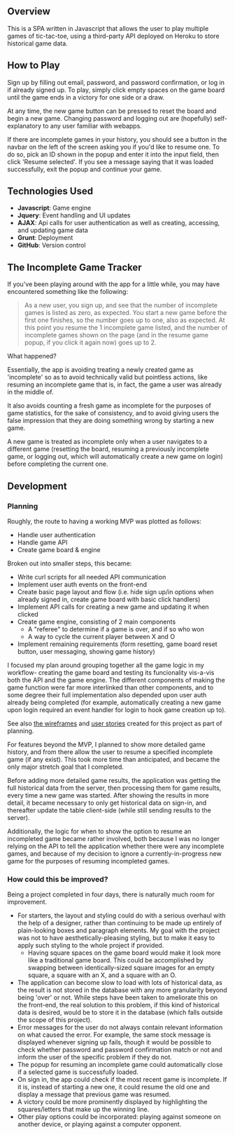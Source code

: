 ## Overview

This is a SPA written in Javascript that allows the user to play multiple games of tic-tac-toe, using a third-party API deployed on Heroku to store historical game data.

## How to Play

Sign up by filling out email, password, and password confirmation, or log in if already signed up. To play, simply click empty spaces on the game board until the game ends in a victory for one side or a draw.

At any time, the new game button can be pressed to reset the board and begin a new game. Changing password and logging out are (hopefully) self-explanatory to any user familiar with webapps.

If there are incomplete games in your history, you should see a button in the navbar on the left of the screen asking you if you'd like to resume one. To do so, pick an ID shown in the popup and enter it into the input field, then click 'Resume selected'. If you see a message saying that it was loaded successfully, exit the popup and continue your game.

## Technologies Used

- **Javascript**: Game engine
- **Jquery**: Event handling and UI updates
- **AJAX**: Api calls for user authentication as well as creating, accessing, and updating game data
- **Grunt**: Deployment
- **GitHub**: Version control

## The Incomplete Game Tracker

If you've been playing around with the app for a little while, you may have encountered something like the following:

> As a new user, you sign up, and see that the number of incomplete games is listed as zero, as expected. You start a new game before the first one finishes, so the number goes up to one, also as expected. At this point you resume the 1 incomplete game listed, and the number of incomplete games shown on the page (and in the resume game popup, if you click it again now) goes up to 2.

What happened?

Essentially, the app is avoiding treating a newly created game as 'incomplete' so as to avoid technically valid but pointless actions, like resuming an incomplete game that is, in fact, the game a user was already in the middle of.

It also avoids counting a fresh game as incomplete for the purposes of game statistics, for the sake of consistency, and to avoid giving users the false impression that they are doing something wrong by starting a new game.

A new game is treated as incomplete only when a user navigates to a different game (resetting the board, resuming a previously incomplete game, or logging out, which will automatically create a new game on login) before completing the current one.

## Development

### Planning

Roughly, the route to having a working MVP was plotted as follows:
- Handle user authentication
- Handle game API
- Create game board & engine

Broken out into smaller steps, this became:
- Write curl scripts for all needed API communication
- Implement user auth events on the front-end
- Create basic page layout and flow (i.e. hide sign up/in options when already signed in, create game board with basic click handlers)
- Implement API calls for creating a new game and updating it when clicked
- Create game engine, consisting of 2 main components
  - A "referee" to determine if a game is over, and if so who won
  - A way to cycle the current player between X and O
- Implement remaining requirements (form resetting, game board reset button, user messaging, showing game history)

I focused my plan around grouping together all the game logic in my workflow- creating the game board and testing its funcionality vis-a-vis both the API and the game engine. The different components of making the game function were far more interlinked than other components, and to some degree their full implementation also depended upon user auth already being completed (for example, automatically creating a new game upon login required an event handler for login to hook game creation up to).

See also [the wireframes](/planning/wireframes.md) and [user stories](/planning/user-stories.md) created for this project as part of planning.

For features beyond the MVP, I planned to show more detailed game history, and from there allow the user to resume a specified incomplete game (if any exist). This took more time than anticipated, and became the only major stretch goal that I completed.

Before adding more detailed game results, the application was getting the full historical data from the server, then processing them for game results, every time a new game was started. After showing the results in more detail, it became necessary to only get historical data on sign-in, and thereafter update the table client-side (while still sending results to the server).

Additionally, the logic for when to show the option to resume an incompleted game became rather involved, both because I was no longer relying on the API to tell the application whether there were any incomplete games, and because of my decision to ignore a currently-in-progress new game for the purposes of resuming incompleted games.

### How could this be improved?

Being a project completed in four days, there is naturally much room for improvement.

- For starters, the layout and styling could do with a serious overhaul with the help of a designer, rather than continuing to be made up entirely of plain-looking boxes and paragraph elements. My goal with the project was not to have aesthetically-pleasing styling, but to make it easy to apply such styling to the whole project if provided.
  - Having square spaces on the game board would make it look more like a traditional game board. This could be accomplished by swapping between identically-sized square images for an empty square, a square with an X, and a square with an O.
- The application can become slow to load with lots of historical data, as the result is not stored in the database with any more granularity beyond being 'over' or not. While steps have been taken to ameliorate this on the front-end, the real solution to this problem, if this kind of historical data is desired, would be to store it in the database (which falls outside the scope of this project).
- Error messages for the user do not always contain relevant information on what caused the error. For example, the same stock message is displayed whenever signing up fails, though it would be possible to check whether password and password confirmation match or not and inform the user of the specific problem if they do not.
- The popup for resuming an incomplete game could automatically close if a selected game is successfully loaded.
- On sign in, the app could check if the most recent game is incomplete. If it is, instead of starting a new one, it could resume the old one and display a message that previous game was resumed.
- A victory could be more prominently displayed by highlighting the squares/letters that make up the winning line.
- Other play options could be incorporated: playing against someone on another device, or playing against a computer opponent.
